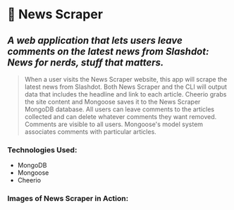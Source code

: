 # :newspaper: News Scraper 
## *A web application that lets users leave comments on the latest news from Slashdot: News for nerds, stuff that matters.*

> When a user visits the News Scraper website, this app will scrape the latest news from Slashdot. Both News Scraper and the CLI will output data that includes the headline and link to each article. Cheerio grabs the site content and Mongoose saves it to the News Scraper MongoDB database. All users can leave comments to the articles collected and can delete whatever comments they want removed. Comments are visible to all users. Mongoose's model system associates comments with particular articles. 

### Technologies Used:

<ul>
  <li>MongoDB</li>
  <li>Mongoose</li>
  <li>Cheerio</li>
</ul>

### Images of News Scraper in Action:
